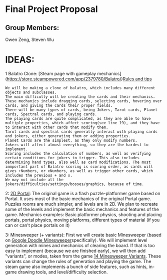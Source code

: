 # Final Project Proposal

## Group Members:

Owen Zeng, Steven Wu

# IDEAS:

1 Balatro Clone: [Steam page with gameplay mechanics] (https://store.steampowered.com/app/2379780/Balatro/)[Rules and tips](https://steamcommunity.com/sharedfiles/filedetails/?id=3166504510)

    We will be making a clone of balatro, which includes many different objects and subclasses. 
    The main difficulty will be creating the cards and their mechanics.
    These mechanics include dragging cards, selecting cards, hovering over cards, and giving the cards their proper fields.
    There will be many types of cards, being Jokers, Tarot cards, Planet cards, Spectral cards, and playing cards.
    The playing cards are quite complicated, as they are able to have multiple properties, which affect scoring(see line 19), and they have to interact with other cards that modify them.
    Tarot cards and spectral cards generally interact with playing cards and jokers, either generating them or adding properties.
    Planet Cards are the simplest, as they only modify numbers.
    Jokers will affect almost everything, so they are the hardest to implement.
    Scoring includes the calculation of numbers, as well as verifying certain conditions for jokers to trigger. This also includes determining hand types, also well as card modifications. The most immportant part of Balatro scoring is scoring order, as cards will gives +Numbers, or xNumbers, as well as trigger other cards, which includes the previous + and x.
    We may not include all the jokers/difficulties/settings/bosses/graphics, because of time.



2: [2D Portal](https://www.newgrounds.com/portal/view/404612):
    The original game is a flash puzzle-platformer game based on Portal. It uses most of the basic mechanics of the original Portal game. Puzzles rooms are much simpler, and levels are in 2D. We plan to recreate some of the levels and implement the basic mechanics and features of the game.
    Mechanics examples: Basic platformer physics, shooting and placing portals, portal physics, moving platforms, different types of material (if you can or can't place portals on it)

3: Minesweeper (+ variants):
    First we will create basic Minesweeper (based on [Google Doodle Minesweeper](https://www.google.com/fbx?fbx=minesweeper)specifically). We will implement level generation with mines and mechanics of clearing the board. If that is too easy to implement (because we are finished early), we will then add "variants", or modes, taken from the game [14 Minesweeper Variants](https://store.steampowered.com/app/1865060/14_Minesweeper_Variants/). These variants can change the rules of generation and playing the game. The steam game also implements a bunch of side features, such as hints, in-game drawing tools, and level/difficulty selection.